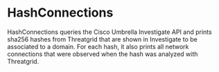 # HashConnections
HashConnections queries the Cisco Umbrella Investigate API and prints sha256 hashes from Threatgrid that are shown in Investigate to be associated to a domain. For each hash, it also prints all network connections that were observed when the hash was analyzed with Threatgrid.
